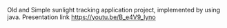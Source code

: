 Old and Simple sunlight tracking application project, implemented by using java. 
Presentation link https://youtu.be/B_e4V9_lyno
